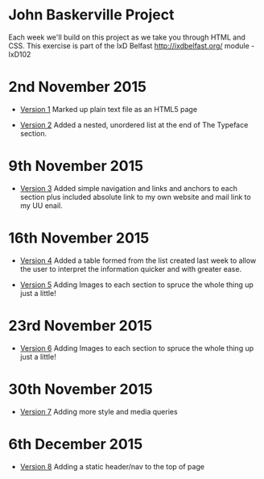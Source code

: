 John Baskerville Project
========================

Each week we'll build on this project as we take you through HTML and CSS.  This exercise is part of the IxD Belfast <hef>http://ixdbelfast.org/</hef> module - IxD102

2nd November 2015
=================

+ [Version 1](https://barryrooney.github.io/john-baskerville/version-1.html) Marked up plain text file as an HTML5 page

+ [Version 2](https://barryrooney.github.io/john-baskerville/version-2.html) Added a nested, unordered list at the end of The Typeface section.

9th November 2015
=================

+ [Version 3](https://barryrooney.github.io/john-baskerville/version-3.html) Added simple navigation and links and anchors to each section plus included absolute link to my own website and mail link to my UU enail.

16th November 2015
=================

+ [Version 4](https://barryrooney.github.io/john-baskerville/version-4.html) Added a table formed from the list created last week to allow the user to interpret the information quicker and with greater ease.

+ [Version 5](https://barryrooney.github.io/john-baskerville/version-5.html) Adding Images to each section to spruce the whole thing up just a little!


23rd November 2015
=================

+ [Version 6](https://barryrooney.github.io/john-baskerville/version-6.html) Adding Images to each section to spruce the whole thing up just a little!

30th November 2015
=================

+ [Version 7](https://barryrooney.github.io/john-baskerville/version-7.html) Adding more style and media queries

6th December 2015
=================

+ [Version 8](https://barryrooney.github.io/john-baskerville/version-8a.html) Adding a static header/nav to the top of page

